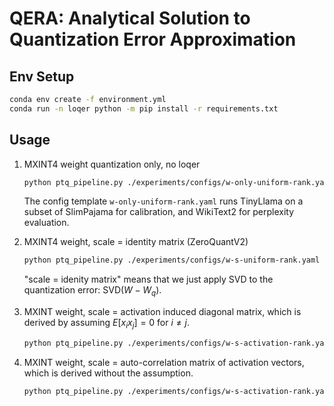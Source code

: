 # QERA: Analytical Solution to Quantization Error Approximation


## Env Setup

```bash
conda env create -f environment.yml
conda run -n loqer python -m pip install -r requirements.txt
```

## Usage


1. MXINT4 weight quantization only, no loqer

    ```bash
    python ptq_pipeline.py ./experiments/configs/w-only-uniform-rank.yaml --disable-loqer --disable-perplexity-eval
    ```

    The config template `w-only-uniform-rank.yaml` runs TinyLlama on a subset of SlimPajama for calibration, and WikiText2 for perplexity evaluation.

2. MXINT4 weight, scale = identity matrix (ZeroQuantV2)

    ```bash
    python ptq_pipeline.py ./experiments/configs/w-s-uniform-rank.yaml --loqer-scaling-mode identity --disable-perplexity-eval
    ```

    "scale = idenity matrix" means that we just apply SVD to the quantization error: $\mathrm{SVD}(W - W_q)$.

3. MXINT weight, scale = activation induced diagonal matrix, which is derived by assuming $E[x_i x_j] = 0$ for $i\neq j$.

    ```bash
    python ptq_pipeline.py ./experiments/configs/w-s-activation-rank.yaml --loqer-scaling-mode diag --disable-perplexity-eval
    ```

4. MXINT weight, scale = auto-correlation matrix of activation vectors, which is derived without the assumption.

    ```bash
    python ptq_pipeline.py ./experiments/configs/w-s-activation-rank.yaml --loqer-scaling-mode rxx --disable-perplexity-eval
    ```


